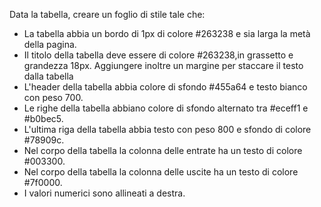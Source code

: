 Data la tabella, creare un foglio di stile tale che:
 - La tabella abbia un bordo di 1px di colore #263238 e sia larga la metà della pagina.
 - Il titolo della tabella deve essere di colore #263238,in grassetto e grandezza 18px. Aggiungere inoltre un margine per staccare il testo dalla tabella
 - L'header della tabella abbia colore di sfondo #455a64 e testo bianco con peso 700.
 - Le righe della tabella abbiano colore di sfondo alternato tra #eceff1 e #b0bec5.
 - L'ultima riga della tabella abbia testo con peso 800 e sfondo di colore #78909c.
 - Nel corpo della tabella la colonna delle entrate ha un testo di colore #003300.
 - Nel corpo della tabella la colonna delle uscite ha un testo di colore #7f0000.
 - I valori numerici sono allineati a destra.